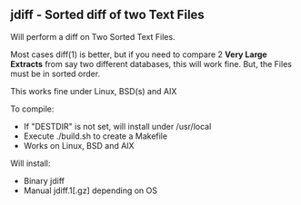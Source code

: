 ## jdiff - Sorted diff of two Text Files

Will perform a diff on Two Sorted Text Files.

Most cases diff(1) is better, but if you need to compare 2 **Very
Large Extracts** from say two different databases, this will work
fine.  But, the Files must be in sorted order.

This works fine under Linux, BSD(s) and AIX

To compile:
* If "DESTDIR" is not set, will install under /usr/local
* Execute ./build.sh to create a Makefile
* Works on Linux, BSD and AIX

Will install:
* Binary jdiff
* Manual jdiff.1[.gz] depending on OS

